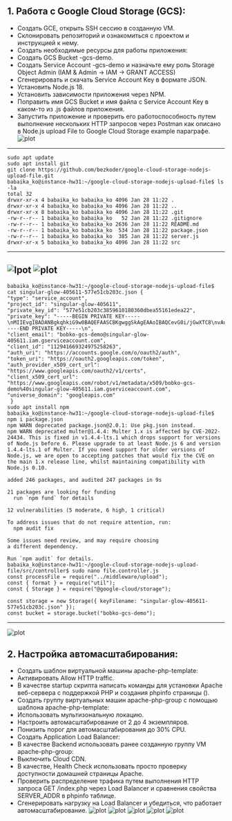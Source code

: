 ## 1.  Работа с Google Cloud Storage (GCS):
- Создать GCE, открыть SSH сессию в созданную VM.
- Cклонировать репозиторий и ознакомиться с проектом и инструкцией к нему.
- Создать необходимые ресурсы для работы приложения:
- Создать GCS Bucket <LASTNAME>-gcs-demo.
- Создать Service Account <LASTNAME>-gcs-demo и назначьте ему роль Storage Object Admin (IAM & Admin -> IAM -> GRANT ACCESS)
- Сгенерировать и скачать Service Account Key в формате JSON.
- Установить Node.js 18.
- Установить зависимости приложения через NPM.
- Поправить имя GCS Bucket и имя файла с Service Account Key в каком-то из .js файлов приложения.
- Запустить приложение и проверить его работоспособность путем выполнение нескольких HTTP запросов через Postman как описано в Node.js upload File to Google Cloud Storage example параграфе.
![plot](VM.png)
---
    sudo apt update
    sudo apt install git
    git clone https://github.com/bezkoder/google-cloud-storage-nodejs-upload-file.git
    babaika_ko@instance-hw31:~/google-cloud-storage-nodejs-upload-file$ ls -la
    total 32
    drwxr-xr-x 4 babaika_ko babaika_ko 4096 Jan 28 11:22 .
    drwxr-xr-x 4 babaika_ko babaika_ko 4096 Jan 28 11:22 ..
    drwxr-xr-x 8 babaika_ko babaika_ko 4096 Jan 28 11:22 .git
    -rw-r--r-- 1 babaika_ko babaika_ko   52 Jan 28 11:22 .gitignore
    -rw-r--r-- 1 babaika_ko babaika_ko 2636 Jan 28 11:22 README.md
    -rw-r--r-- 1 babaika_ko babaika_ko  534 Jan 28 11:22 package.json
    -rw-r--r-- 1 babaika_ko babaika_ko  385 Jan 28 11:22 server.js
    drwxr-xr-x 5 babaika_ko babaika_ko 4096 Jan 28 11:22 src
---  
![lpot](gcs.png)
![plot](service-account.png)
---
    babaika_ko@instance-hw31:~/google-cloud-storage-nodejs-upload-file$ cat singular-glow-405611-577e51cb203c.json {
    "type": "service_account",
    "project_id": "singular-glow-405611",
    "private_key_id": "577e51cb203c3859610180360dbea55161edea22",
    "private_key": "-----BEGIN PRIVATE KEY-----\nMIIEvgIBADANBgkqhkiG9w0BAQEFAASCBKgwggSkAgEAAoIBAQCevG0i/jGwXTC8\nvAuF5nJUAxItyRh63Q2rVkMALxFVESX8p8WVSbafXf59VC/xbe8iZSJ611As5uH/\nKClJ0OJbrLGAlLT70eJB//DoceKly6ZR7PU1HvsYkD7EvJO5548h0p4P5b7u+lIR\nmEnBlUOBZWtKxGnPgV8AUobrqg8L00nRoEomo0uurAJ75yFxMP8110sB06pKnxPv\n1nXTvHT/rcRl98yr7YOUe51c4NKkolDIwvmMweYKf7bYWjDq7beWL3cDkO4okxnz\nMBZM6+/l8wksauIbScO5TGHesXjruQ7Ma8q9E9j6MGaJMaXg3578NhpDvNZ7YQYm\nl6T0s2NZAgMBAAECggEAJHLe2oikzzruzH+fY70xJmJYI8RHxzqH/348v0ePgsl/\nv/6kK230La7vF0ckBRt5rBut6agUJGNVpHnL1UPOHj/OuFgtIJ+mhQIohq9T3D8h\nbzFqcqqs/IxupU0p3KezoZATtFHMYGKBQsIFuZo1GHq5wr7MDxZFQrUwft+bOdsL\nJo1+0RlEN2JsmvPJ9+PkeFxFnbMWH+m37H8Zf8Cc3g/q/ZPLKlWq+zKh4rtOVQHp\noh/0dsy5MGDim+oe399lLsEC4gOw5p0GB8K36JGdPZWh+/H8rx2KoNjJVI9HgXDF\nD8SQenEYCwwRF6V38jmTDO5bhsSUSdWUAGVMG3S3cwKBgQDUROy1D/cyWu6XEzot\nE5mArsvXEwCF0DSEp/n+lBG2bvMhhKypKRsd8aieMrWvmY1uRcwvYed/XTDff2jA\nsJ560WicoCkf+vqMa5pJfttXpezdaggJosslOSe7Ai9yjBGGtkECSd9mxK58yFGT\nYCVO2FNeYLQvfFI7zUlvvGT2iwKBgQC/cCl1Wgl6pfRz1O5doXZQvH/wzIr3CkCl\nTqGl59v/53d2/XOUbqhJq9AcoZh6b3RpUeJFqvByyZ020f6D8/HXqEU6+ubOsRjr\nn/M706CTgB4hdRpFignN7lRDscotwqqGjg3+vh1PfouQmaU12YuaU/QlZkkVQkXr\nZPqaoXMuKwKBgQDKNl7Incz/S2C+yrJA/srcq6fD23ZEA3QEa4Db5HJ7OHalF57k\nBySuAeh/zA8ImV8CDbvV546A5mYIg3dnGNngZl0h1/FVZeIIovj3ysFpXcenpbrC\nczLS4v/WRt6sYILRsg18AKOxYuxWMv6DRrRDyBCjd7wvAF/WWFn895u2wQKBgQCZ\nMgurQmMFiBqIOySJPvVshHwp2bV3Hfg/kR4gotvV/IgIa6h7ZtY7JkgDMXnQuLJC\nuelF8RY79YVe4ks3kxa8iobkPPZI/0W/AR/nh2Ifx03VXl2oul9AMXGzPmpZlkda\nKAGhEshn3g+Xpqyj3DQwSvC8oQ7o+UD0r7kv1vVSQwKBgC3nRTG/ZpJWKMkb/Rri\nYCUS93pnG8RKIgd3k516POdgvOEPonrAqZFl+yxj3XupcDKDLp/AaifrmR6R70B3\nO/ZH/2LWoMZ50QJgmzwCeJ9s6DLzImzVnXncwL2HwyPti77ihJwqOvhbQtZxgFWY\nnCJeW17erVozxuaCuvWGm/yN\n-----END PRIVATE KEY-----\n",
    "client_email": "bobko-gcs-demo@singular-glow-405611.iam.gserviceaccount.com",
    "client_id": "112941669324975258263",
    "auth_uri": "https://accounts.google.com/o/oauth2/auth",
    "token_uri": "https://oauth2.googleapis.com/token",
    "auth_provider_x509_cert_url": "https://www.googleapis.com/oauth2/v1/certs",
    "client_x509_cert_url": "https://www.googleapis.com/robot/v1/metadata/x509/bobko-gcs-demo%40singular-glow-405611.iam.gserviceaccount.com",
    "universe_domain": "googleapis.com"
     }
    sudo apt install npm
    babaika_ko@instance-hw31:~/google-cloud-storage-nodejs-upload-file$ npm i package.json 
    npm WARN deprecated package.json@2.0.1: Use pkg.json instead.
    npm WARN deprecated multer@1.4.4: Multer 1.x is affected by CVE-2022-24434. This is fixed in v1.4.4-lts.1 which drops support for versions of Node.js before 6. Please upgrade to at least Node.js 6 and version 1.4.4-lts.1 of Multer. If you need support for older versions of Node.js, we are open to accepting patches that would fix the CVE on the main 1.x release line, whilst maintaining compatibility with Node.js 0.10.
    
    added 246 packages, and audited 247 packages in 9s
    
    21 packages are looking for funding
      run `npm fund` for details
    
    12 vulnerabilities (5 moderate, 6 high, 1 critical)
    
    To address issues that do not require attention, run:
      npm audit fix
    
    Some issues need review, and may require choosing
    a different dependency.
    
    Run `npm audit` for details.
    babaika_ko@instance-hw31:~/google-cloud-storage-nodejs-upload-file/src/controller$ sudo nano file.controller.js
    const processFile = require("../middleware/upload");
    const { format } = require("util");
    const { Storage } = require("@google-cloud/storage");
    
    const storage = new Storage({ keyFilename: "singular-glow-405611-577e51cb203c.json" });
    const bucket = storage.bucket("bobko-gcs-demo");
---  
![plot](GET.png)
## 2. Настройка автомасштабирования:
- Создать шаблон виртуальной машины apache-php-template:
- Активировать Allow HTTP traffic.
- В качестве startup скрипта написать команды для установки Apache веб-сервера с поддержкой PHP и создания phpinfo страницы (<?php phpinfo(); ?>).
- Создать группу виртуальных машин apache-php-group с помощью шаблона apache-php-template:
- Использовать мультизональную локацию.
- Настроить автомасштабирование от 2 до 4 экземпляров.
- Понизить порог для автомасштабирования до 30% CPU.
- Создать Application Load Balancer:
- В качестве Backend использовать ранее созданную группу VM apache-php-group:
- Выключить Cloud CDN.
- В качестве, Health Check использовать просто проверку доступности домашней страницы Apache.
- Проверить распределение трафика путем выполнения HTTP запроса GET /index.php через Load Balancer и сравнения свойства SERVER_ADDR в phpinfo таблице.
- Сгенерировать нагрузку на Load Balancer и убедиться, что работает автомасштабирование.
![plot](template.png)
![plot](instance-group.png)
![plot](GET-1.png)
![plot](GET-2.png)
![plot](stress.png)
